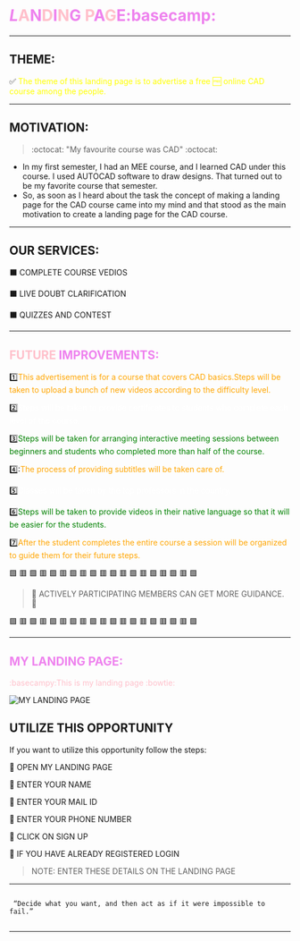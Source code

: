 #  <span style="color:violet">*L*<span style="color:pink">A<span style="color:violet">N<span style="color:pink">D<span style="color:violet">I<span style="color:pink">N<span style="color:violet">G <span style="color:pink">P<span style="color:violet">A<span style="color:pink">G<span style="color:violet">E:basecamp:

---

## **THEME:**
:white_check_mark: <span style="color:yellow">The theme of this landing page is to advertise a free :free: online CAD course among the people.
<hr>

## **MOTIVATION:**

> :octocat:  "My favourite course was CAD"  :octocat:

* In my first semester, I had an MEE course, and I learned CAD under this course. I used AUTOCAD software to draw designs. That turned out to be my favorite course that semester.
* So, as soon as I heard about the task the concept of making a landing page for the CAD course came into my mind and that stood as the main motivation to create a landing page for the CAD course.
     
<hr>

## **OUR SERVICES**:                                                                                                                              
:black_large_square:        COMPLETE COURSE VEDIOS                                                                                            
                                                                                                                                          
⬛                         LIVE DOUBT CLARIFICATION                                                                                              
                                                                                                                               
:black_large_square:        QUIZZES AND CONTEST  

<HR>

## **<span style="color:pink">FUTURE <span style="color:violet">IMPROVEMENTS:**
     
:one:<span style="color:orange">This advertisement is for a course that covers CAD basics.Steps will be taken to upload a bunch of new videos according to the difficulty level.

:two:<span style=" color: white">Steps will be taken to provide certificates to students who complete each level of the course.

:three:<span style=" color: green">Steps will be taken for arranging interactive meeting sessions between beginners and students who completed more than half of the course.
     
4️⃣:<span style=" color: orange">The process of providing subtitles will be taken care of.
     
:five:<span style="color:white">Classes will be taken by the top professors in the country.
     
:six:<span style=" color: green">Steps will be taken to provide videos in their native language so that it will be easier for the students.
     
:seven:<span style=" color: orange">After the student completes the entire course a session will be organized to guide them for their future steps.
     
     
:green_square: :red_square: :green_square: :red_square: :green_square: :red_square: :green_square: :red_square: :green_square: :red_square: :green_square: :red_square: :green_square: :red_square: :green_square: :red_square: :green_square: :red_square: :green_square: 

>  :telescope: ACTIVELY PARTICIPATING MEMBERS CAN GET MORE GUIDANCE. :telescope:
 
:green_square: :red_square: :green_square: :red_square: :green_square: :red_square: :green_square: :red_square: :green_square: :red_square: :green_square: :red_square: :green_square: :red_square: :green_square: :red_square: :green_square: :red_square: :green_square: 

     
<HR>

## **<span style="color:violet">MY LANDING PAGE:**
     
  
   <span style="color:pink">:basecampy:This is my landing page :bowtie:
 
   ![MY LANDING PAGE](https://github.com/laxminarayanan-art/Cognizancee/blob/main/TASK-3/Web%201920%20%E2%80%93%201.png)

## **UTILIZE THIS OPPORTUNITY**
  If you want to utilize this opportunity follow the steps:

:radio_button: OPEN MY LANDING PAGE
  
:radio_button: ENTER YOUR NAME

:radio_button: ENTER YOUR MAIL ID

:radio_button: ENTER YOUR PHONE NUMBER

:radio_button: CLICK ON SIGN UP
        
:radio_button: IF YOU HAVE ALREADY REGISTERED LOGIN 

>NOTE: ENTER THESE DETAILS ON THE LANDING PAGE

<HR>

```

 “Decide what you want, and then act as if it were impossible to fail.”
     
```
<hr>
     

     
  

 



